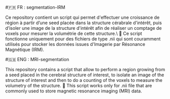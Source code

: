 #🇫🇷 FR : segmentation-IRM

Ce repository contient un script qui permet d'effectuer une croissance de région à partir d’une seed placée dans la structure cérabrale d'intérêt, puis d’isoler une image de la structure d'intérêt afin de réaliser un comptage de voxels pour mesurer la volumétrie de cette structure.\\
📢 Ce script fonctionne uniquement pour des fichiers de type .nii qui sont couramment utilisés pour stocker les données issues d'Imagerie par Résonance Magnétique (IRM).

#🇬🇧 ENG : MRI-segmentation

This repository contains a script that allow to perform a region growing from a seed placed in the cerebral structure of interest, to isolate an image of the structure of interest and then to do a counting of the voxels to measure the volumetry of the structure. 
📢 This script works only for .nii file that are commonly used to store magnetic resonance imaging (MRI) data.
